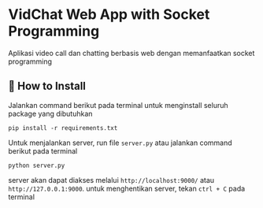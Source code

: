 # VidChat Web App with Socket Programming

Aplikasi video call dan chatting berbasis web dengan memanfaatkan socket programming


## 📄 How to Install

Jalankan command berikut pada terminal untuk menginstall seluruh package yang dibutuhkan

```
pip install -r requirements.txt
```

Untuk menjalankan server, run file `server.py` atau jalankan command berikut pada terminal

```
python server.py
```

server akan dapat diakses melalui ``http://localhost:9000/`` atau ``http://127.0.0.1:9000``. untuk menghentikan server, tekan ``ctrl + C`` pada terminal